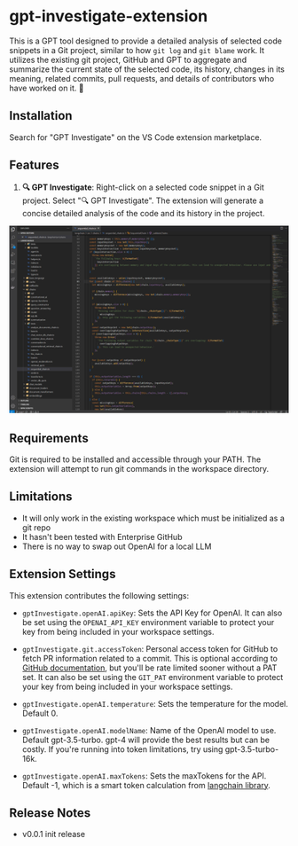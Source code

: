 # gpt-investigate-extension

This is a GPT tool designed to provide a detailed analysis of selected code snippets in a Git project, similar to how `git log` and `git blame` work. It utilizes the existing git project, GitHub and GPT to aggregate and summarize the current state of the selected code, its history, changes in its meaning, related commits, pull requests, and details of contributors who have worked on it. 🧐

## Installation

Search for "GPT Investigate" on the VS Code extension marketplace.

## Features

1. **🔍 GPT Investigate**: Right-click on a selected code snippet in a Git project. Select "🔍 GPT Investigate". The extension will generate a concise detailed analysis of the code and its history in the project.

![Demo](images/demo.gif)

## Requirements

Git is required to be installed and accessible through your PATH. The extension will attempt to run git commands in the workspace directory.

## Limitations

- It will only work in the existing workspace which must be initialized as a git repo
- It hasn't been tested with Enterprise GitHub
- There is no way to swap out OpenAI for a local LLM

## Extension Settings

This extension contributes the following settings:

* `gptInvestigate.openAI.apiKey`: Sets the API Key for OpenAI. It can also be set using the `OPENAI_API_KEY` environment variable to protect your key from being included in your workspace settings.

* `gptInvestigate.git.accessToken`: Personal access token for GitHub to fetch PR information related to a commit. This is optional according to [GitHub documentation](https://docs.github.com/en/rest/overview/authenticating-to-the-rest-api?apiVersion=2022-11-28), but you'll be rate limited sooner without a PAT set. It can also be set using the `GIT_PAT` environment variable to protect your key from being included in your workspace settings.

* `gptInvestigate.openAI.temperature`: Sets the temperature for the model. Default 0.

* `gptInvestigate.openAI.modelName`: Name of the OpenAI model to use. Default gpt-3.5-turbo. gpt-4 will provide the best results but can be costly. If you're running into token limitations, try using gpt-3.5-turbo-16k.

* `gptInvestigate.openAI.maxTokens`: Sets the maxTokens for the API. Default -1, which is a smart token calculation from [langchain library](https://js.langchain.com/docs/get_started/introduction).


## Release Notes
- v0.0.1 init release